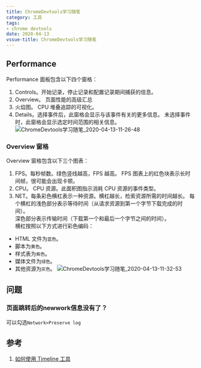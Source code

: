 ```yaml
---
title: ChromeDevtools学习随笔
category: 工具
tags:
- chrome devtools
date: 2020-04-13
vssue-title: ChromeDevtools学习随笔
---
```


## Performance
Performance 面板包含以下四个窗格：
1. Controls。开始记录，停止记录和配置记录期间捕获的信息。
2. Overview。 页面性能的高级汇总
3. 火焰图。 CPU 堆叠追踪的可视化。
4. Details。选择事件后，此窗格会显示与该事件有关的更多信息。 未选择事件时，此窗格会显示选定时间范围的相关信息。
![ChromeDevtools学习随笔_2020-04-13-11-26-48](https://blog-pic.oss-cn-beijing.aliyuncs.com/ChromeDevtools学习随笔_2020-04-13-11-26-48.png)
### Overview 窗格
Overview 窗格包含以下三个图表：
1. FPS。每秒帧数。绿色竖线越高，FPS 越高。 FPS 图表上的红色块表示长时间帧，很可能会出现卡顿。
2. CPU。 CPU 资源。此面积图指示消耗 CPU 资源的事件类型。
3. NET。每条彩色横杠表示一种资源。横杠越长，检索资源所需的时间越长。 每个横杠的浅色部分表示等待时间（从请求资源到第一个字节下载完成的时间）。  
深色部分表示传输时间（下载第一个和最后一个字节之间的时间）。  
横杠按照以下方式进行彩色编码：  
- HTML 文件为`蓝色`。
- 脚本为`黄色`。
- 样式表为`紫色`。
- 媒体文件为`绿色`。
- 其他资源为`灰色`。
![ChromeDevtools学习随笔_2020-04-13-11-32-53](https://blog-pic.oss-cn-beijing.aliyuncs.com/ChromeDevtools学习随笔_2020-04-13-11-32-53.png)
## 问题
### 页面跳转后的newwork信息没有了？
可以勾选`Network>Preserve log`
## 参考
1. [如何使用 Timeline 工具](https://developers.google.com/web/tools/chrome-devtools/evaluate-performance/timeline-tool)
